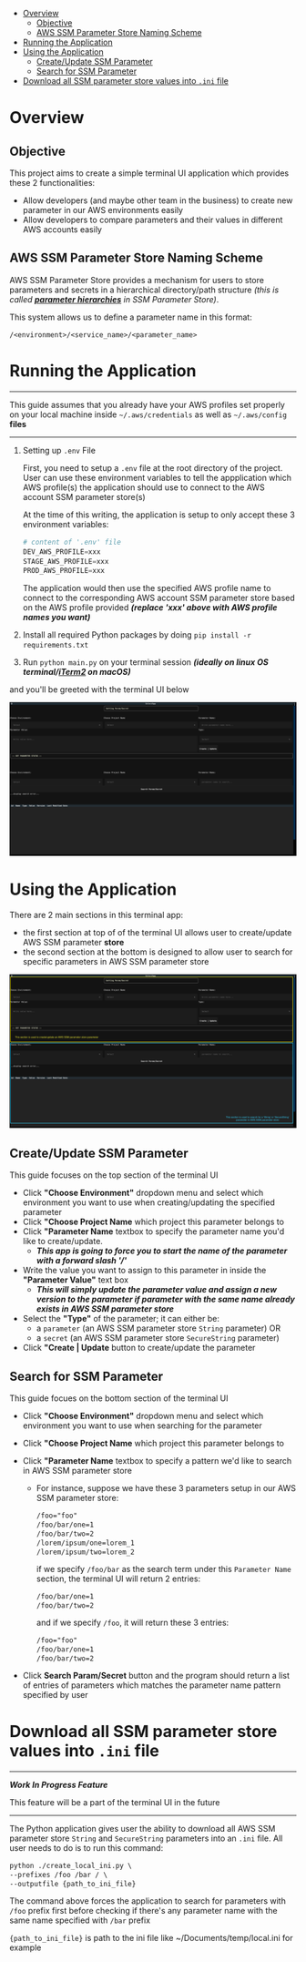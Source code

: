 <!-- TOC -->

- [Overview](#overview)
  - [Objective](#objective)
  - [AWS SSM Parameter Store Naming Scheme](#aws-ssm-parameter-store-naming-scheme)
- [Running the Application](#running-the-application)
- [Using the Application](#using-the-application)
  - [Create/Update SSM Parameter](#createupdate-ssm-parameter)
  - [Search for SSM Parameter](#search-for-ssm-parameter)
- [Download all SSM parameter store values into `.ini` file](#download-all-ssm-parameter-store-values-into-ini-file)

<!-- TOC -->

# Overview

## Objective
This project aims to create a simple terminal UI application which provides these 2 functionalities:

- Allow developers (and maybe other team in the business) to create new parameter in our AWS environments easily
- Allow developers to compare parameters and their values in different AWS accounts easily

## AWS SSM Parameter Store Naming Scheme

AWS SSM Parameter Store provides a mechanism for users to store parameters and secrets in a hierarchical directory/path structure *(this is called **[parameter hierarchies](https://docs.aws.amazon.com/systems-manager/latest/userguide/sysman-paramstore-hierarchies.html)** in SSM Parameter Store)*.

This system allows us to define a parameter name in this format:

```
/<environment>/<service_name>/<parameter_name>
```

# Running the Application
---

This guide assumes that you already have your AWS profiles set properly on your local machine
inside `~/.aws/credentials` as well as `~/.aws/config` **files**

---

1. Setting up `.env` File
   
   First, you need to setup a `.env` file at the root directory of the project. User can use these environment variables to tell the appplication which AWS profile(s) the application should use to connect to the AWS account SSM parameter store(s)
   
   At the time of this writing, the application is setup to only accept these 3 environment variables:

   ```python
   # content of '.env' file
   DEV_AWS_PROFILE=xxx
   STAGE_AWS_PROFILE=xxx
   PROD_AWS_PROFILE=xxx
   ```
   The application would then use the specified AWS profile name to connect to the corresponding AWS account SSM parameter store based on the AWS profile provided ***(replace 'xxx' above with AWS profile names you want)***

   
2. Install all required Python packages by doing `pip install -r requirements.txt`
3. Run `python main.py` on your terminal session ***(ideally on linux OS terminal/[iTerm2](https://iterm2.com/) on macOS)***

and you'll be greeted with the terminal UI below

![Alt text](./readme_files/images/terminal_ui_preview.png)



# Using the Application

There are 2 main sections in this terminal app:
- the first section at top of of the terminal UI allows user to create/update AWS SSM parameter **store**
- the second section at the bottom is designed to allow user to search for specific parameters in AWS SSM parameter store

![Alt text](./readme_files/images/terminal_ui_sections.png)

## Create/Update SSM Parameter

This guide focuses on the top section of the terminal UI
- Click **"Choose Environment"** dropdown menu and select which environment you want to use when creating/updating the specified parameter 
- Click **"Choose Project Name** which project this parameter belongs to
- Click **"Parameter Name** textbox to specify the parameter name you'd like to create/update. 
  - ***This app is going to force you to start the name of the parameter with a forward slash '/'***
- Write the value you want to assign to this parameter in inside the **"Parameter Value"** text box
  - ***This will simply update the parameter value and assign a new version to the parameter if parameter with the same name already exists in AWS SSM parameter store***
- Select the **"Type"** of the parameter; it can either be:
  - a `parameter` (an AWS SSM parameter store `String` parameter) OR
  - a `secret` (an AWS SSM parameter store `SecureString` parameter) 
- Click **"Create | Update** button to create/update the parameter

## Search for SSM Parameter
This guide focues on the bottom section of the terminal UI
- Click **"Choose Environment"** dropdown menu and select which environment you want to use when searching for the parameter
- Click **"Choose Project Name** which project this parameter belongs to
- Click **"Parameter Name** textbox to specify a pattern we'd like to search in AWS SSM parameter store
  - For instance, suppose we have these 3 parameters setup in our AWS SSM parameter store:
    ```
    /foo="foo" 
    /foo/bar/one=1
    /foo/bar/two=2
    /lorem/ipsum/one=lorem_1
    /lorem/ipsum/two=lorem_2
    ```

    if we specify `/foo/bar` as the search term under this `Parameter Name` section, the terminal UI will return 2 entries:
    ```
    /foo/bar/one=1
    /foo/bar/two=2
    ```

    and if we specify `/foo`, it will return these 3 entries:

    ```
    /foo="foo" 
    /foo/bar/one=1
    /foo/bar/two=2
    ```


- Click **Search Param/Secret** button and the program should return a list of entries of parameters which matches the parameter name pattern specified by user




# Download all SSM parameter store values into `.ini` file
---

***Work In Progress Feature***

This feature will be a part of the terminal UI in the future

---

The Python application gives user the ability to download all AWS SSM parameter store `String` and `SecureString` parameters into an `.ini` file. All user needs to do is to run this command:

```shell
python ./create_local_ini.py \
--prefixes /foo /bar / \
--outputfile {path_to_ini_file}
```

The command above forces the application to search for parameters with `/foo` prefix first before checking if there's any parameter name with the same name specified with `/bar` prefix

`{path_to_ini_file}` is path to the ini file like ~/Documents/temp/local.ini for example












